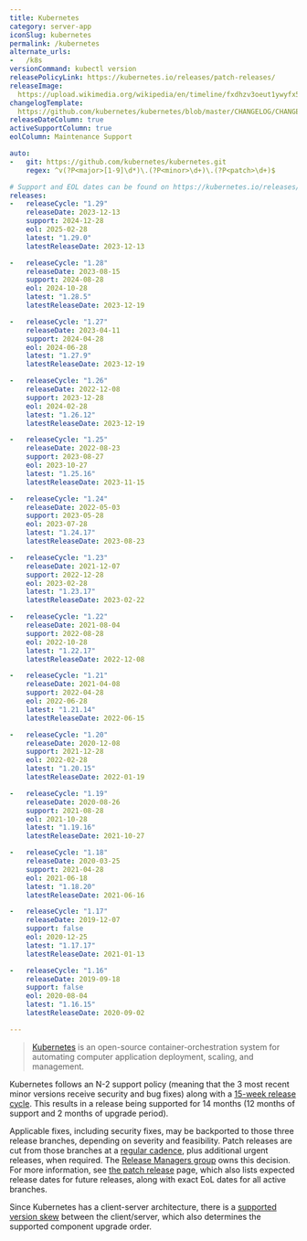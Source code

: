 ```yaml
---
title: Kubernetes
category: server-app
iconSlug: kubernetes
permalink: /kubernetes
alternate_urls:
-   /k8s
versionCommand: kubectl version
releasePolicyLink: https://kubernetes.io/releases/patch-releases/
releaseImage: 
  https://upload.wikimedia.org/wikipedia/en/timeline/fxdhzv3oeut1ywyfx5ubxghu9fnow69.png
changelogTemplate: 
  https://github.com/kubernetes/kubernetes/blob/master/CHANGELOG/CHANGELOG-__RELEASE_CYCLE__.md
releaseDateColumn: true
activeSupportColumn: true
eolColumn: Maintenance Support

auto:
-   git: https://github.com/kubernetes/kubernetes.git
    regex: ^v(?P<major>[1-9]\d*)\.(?P<minor>\d+)\.(?P<patch>\d+)$

# Support and EOL dates can be found on https://kubernetes.io/releases/patch-releases/#detailed-release-history-for-active-branches
releases:
-   releaseCycle: "1.29"
    releaseDate: 2023-12-13
    support: 2024-12-28
    eol: 2025-02-28
    latest: "1.29.0"
    latestReleaseDate: 2023-12-13

-   releaseCycle: "1.28"
    releaseDate: 2023-08-15
    support: 2024-08-28
    eol: 2024-10-28
    latest: "1.28.5"
    latestReleaseDate: 2023-12-19

-   releaseCycle: "1.27"
    releaseDate: 2023-04-11
    support: 2024-04-28
    eol: 2024-06-28
    latest: "1.27.9"
    latestReleaseDate: 2023-12-19

-   releaseCycle: "1.26"
    releaseDate: 2022-12-08
    support: 2023-12-28
    eol: 2024-02-28
    latest: "1.26.12"
    latestReleaseDate: 2023-12-19

-   releaseCycle: "1.25"
    releaseDate: 2022-08-23
    support: 2023-08-27
    eol: 2023-10-27
    latest: "1.25.16"
    latestReleaseDate: 2023-11-15

-   releaseCycle: "1.24"
    releaseDate: 2022-05-03
    support: 2023-05-28
    eol: 2023-07-28
    latest: "1.24.17"
    latestReleaseDate: 2023-08-23

-   releaseCycle: "1.23"
    releaseDate: 2021-12-07
    support: 2022-12-28
    eol: 2023-02-28
    latest: "1.23.17"
    latestReleaseDate: 2023-02-22

-   releaseCycle: "1.22"
    releaseDate: 2021-08-04
    support: 2022-08-28
    eol: 2022-10-28
    latest: "1.22.17"
    latestReleaseDate: 2022-12-08

-   releaseCycle: "1.21"
    releaseDate: 2021-04-08
    support: 2022-04-28
    eol: 2022-06-28
    latest: "1.21.14"
    latestReleaseDate: 2022-06-15

-   releaseCycle: "1.20"
    releaseDate: 2020-12-08
    support: 2021-12-28
    eol: 2022-02-28
    latest: "1.20.15"
    latestReleaseDate: 2022-01-19

-   releaseCycle: "1.19"
    releaseDate: 2020-08-26
    support: 2021-08-28
    eol: 2021-10-28
    latest: "1.19.16"
    latestReleaseDate: 2021-10-27

-   releaseCycle: "1.18"
    releaseDate: 2020-03-25
    support: 2021-04-28
    eol: 2021-06-18
    latest: "1.18.20"
    latestReleaseDate: 2021-06-16

-   releaseCycle: "1.17"
    releaseDate: 2019-12-07
    support: false
    eol: 2020-12-25
    latest: "1.17.17"
    latestReleaseDate: 2021-01-13

-   releaseCycle: "1.16"
    releaseDate: 2019-09-18
    support: false
    eol: 2020-08-04
    latest: "1.16.15"
    latestReleaseDate: 2020-09-02

---
```


>[Kubernetes](https://kubernetes.io/) is an open-source container-orchestration system for
> automating computer application deployment, scaling, and management.

Kubernetes follows an N-2 support policy (meaning that the 3 most recent minor versions receive
security and bug fixes) along with a [15-week release cycle][cadence]. This results in a release
being supported for 14 months (12 months of support and 2 months of upgrade period).

Applicable fixes, including security fixes, may be backported to those three release branches,
depending on severity and feasibility. Patch releases are cut from those branches at a
[regular cadence][cadence], plus additional urgent releases, when required.
The [Release Managers group](https://kubernetes.io/releases/release-managers/) owns this decision.
For more information, see [the patch release](https://kubernetes.io/releases/patch-releases/) page,
which also lists expected release dates for future releases, along with exact EoL dates for all
active branches.

Since Kubernetes has a client-server architecture, there is a [supported version skew](https://kubernetes.io/releases/version-skew-policy/#supported-version-skew)
between the client/server, which also determines the supported component upgrade order.

[cadence]: https://github.com/kubernetes/enhancements/tree/master/keps/sig-release/2572-release-cadence "KEP-2572: Defining the Kubernetes Release Cadence"

